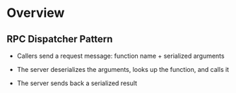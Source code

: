# Overview

## RPC Dispatcher Pattern

- Callers send a request message: function name + serialized arguments

- The server deserializes the arguments, looks up the function, and calls it

- The server sends back a serialized result